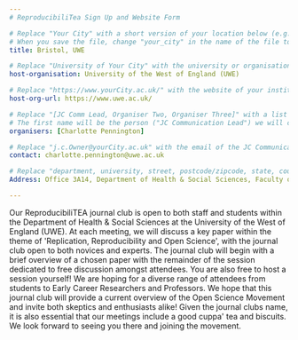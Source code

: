 ```yaml
---
# ReproducibiliTea Sign Up and Website Form

# Replace "Your City" with a short version of your location below (e.g. Bristol or Singapore)
# When you save the file, change "your_city" in the name of the file to what you filled out below
title: Bristol, UWE

# Replace "University of Your City" with the university or organisation that is hoping the journal club (e.g. University of Bristol or Nanyang Technical University)
host-organisation: University of the West of England (UWE)

# Replace "https://www.yourCity.ac.uk/" with the website of your institution
host-org-url: https://www.uwe.ac.uk/

# Replace "[JC Comm Lead, Organiser Two, Organiser Three]" with a list of the people/person organising the journal club separated by commas 
# The first name will be the person ("JC Communication Lead") we will contact to communicate news about ReproducibiliTea 
organisers: [Charlotte Pennington] 

# Replace "j.c.Owner@yourCity.ac.uk" with the email of the JC Communication Lead
contact: charlotte.pennington@uwe.ac.uk 

# Replace "department, university, street, postcode/zipcode, state, country" with the departmental address of the JC Communication Lead (we need that to send you merchandise)
Address: Office 3A14, Department of Health & Social Sciences, Faculty of Health & Applied Sciences, University of the West of England, Coldharbour Lane, Bristol, BS16 1QY

---
```


Our ReproducibiliTEA journal club is open to both staff and students within the Department of Health & Social Sciences at the University of the West of England (UWE). At each meeting, we will discuss a key paper within the theme of 'Replication, Reproducibility and Open Science', with the journal club open to both novices and experts. The journal club will begin with a brief overview of a chosen paper with the remainder of the session dedicated to free discussion amongst attendees. You are also free to host a session yourself! We are hoping for a diverse range of attendees from students to Early Career Researchers and Professors. We hope that this journal club will provide a current overview of the Open Science Movement and invite both skeptics and enthusiasts alike! Given the journal clubs name, it is also essential that our meetings include a good cuppa' tea and biscuits. We look forward to seeing you there and joining the movement.
